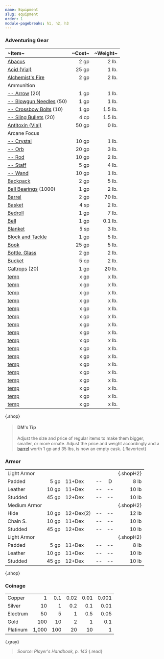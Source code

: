 ```yaml
---
name: Equipment
slug: equipment
order: 1
module-pagebreaks: h1, h2, h3
---
```



### Adventuring Gear
| ~Item~ | ~Cost~ | ~Weight~ |
|:----------------------------------------------|-------:|--------:|
| [Abacus](/item/abacus)                        |   2 gp |   2 lb. |
| [Acid (Vial)](/item/acid-vial)                |  25 gp |   1 lb. |
| [Alchemist's Fire](/item/alchemists-fire)     |   2 gp |   2 lb. |
| Ammunition |||{.shopH2}
| [-- Arrow](/item/arrow) (20)                  |   1 gp |   1 lb. |
| [-- Blowgun Needles](/item/blowgun-needle) (50) |   1 gp |   1 lb. |
| [-- Crossbow Bolts](/item/crossbow-bolt) (10) |   1 gp | 1.5 lb. |
| [-- Sling Bullets](/item/sling-bullet) (20)   |   4 cp | 1.5 lb. |
| [Antitoxin (Vial)](/item/antitoxin-vial)      |  50 gp |   0 lb. |
| Arcane Focus |||{.shopH2}
| [-- Crystal](/item/crystal)                   |  10 gp |   1 lb. |
| [-- Orb](/item/orb)                           |  20 gp |   3 lb. |
| [-- Rod](/item/rod)                           |  10 gp |   2 lb. |
| [-- Staff](/item/staff)                       |   5 gp |   4 lb. |
| [-- Wand](/item/wand)                         |  10 gp |   1 lb. |
| [Backpack](/item/backpack)                    |   2 gp |   5 lb. |
| [Ball Bearings](/item/ball-bearings) (1000)   |   1 gp |   2 lb. |
| [Barrel](/item/barrel)                        |   2 gp |  70 lb. |
| [Basket](/item/basket)                        |   4 sp |   2 lb. |
| [Bedroll](/item/bedroll)                      |   1 gp |   7 lb. |
| [Bell](/item/bell)                            |   1 gp | 0.1 lb. |
| [Blanket](/item/blanket)                      |   5 sp |   3 lb. |
| [Block and Tackle](/item/block-and-tackle)    |   1 gp |   5 lb. |
| [Book](/item/book)                            |  25 gp |   5 lb. |
| [Bottle, Glass](/item/bottle-glass)           |   2 gp |   2 lb. |
| [Bucket](/item/bucket)                        |   5 cp |   2 lb. |
| [Caltrops](/item/caltrops) (20)               |   1 gp |  20 lb. |
| [temp](/item/temp)                        |   x gp |   x lb. |
| [temp](/item/temp)                        |   x gp |   x lb. |
| [temp](/item/temp)                        |   x gp |   x lb. |
| [temp](/item/temp)                        |   x gp |   x lb. |
| [temp](/item/temp)                        |   x gp |   x lb. |
| [temp](/item/temp)                        |   x gp |   x lb. |
| [temp](/item/temp)                        |   x gp |   x lb. |
| [temp](/item/temp)                        |   x gp |   x lb. |
| [temp](/item/temp)                        |   x gp |   x lb. |
| [temp](/item/temp)                        |   x gp |   x lb. |
| [temp](/item/temp)                        |   x gp |   x lb. |
| [temp](/item/temp)                        |   x gp |   x lb. |
| [temp](/item/temp)                        |   x gp |   x lb. |
| [temp](/item/temp)                        |   x gp |   x lb. |
| [temp](/item/temp)                        |   x gp |   x lb. |
| [temp](/item/temp)                        |   x gp |   x lb. |
| [temp](/item/temp)                        |   x gp |   x lb. |
{.shop}

> #### DM's Tip
>  Adjust the size and price of regular items to make them bigger, smaller, or more ornate. Adjust the price and weight accordingly and a [barrel](/item/barrel) worth 1 gp and 35 lbs, is now an empty cask.
{.flavortext}

### Armor 
|||||||
|:--------|-------:|:----------|:---|:-:|------:|
| Light Armor                            |||||{.shopH2}
| Padded  |   5 gp | 11+Dex    | -- | D |  8 lb |
| Leather |  10 gp | 11+Dex    | -- | -- | 10 lb |
| Studded |  45 gp | 12+Dex    | -- | -- | 10 lb |
| Medium Armor                            |||||{.shopH2}
| Hide    |  10 gp | 12+Dex(2) | -- | -- | 12 lb |
| Chain S. |  10 gp | 11+Dex    | -- | -- | 10 lb |
| Studded |  45 gp | 12+Dex    | -- | -- | 10 lb |
| Light Armor                            |||||{.shopH2}
| Padded  |   5 gp | 11+Dex    | -- | -- |  8 lb |
| Leather |  10 gp | 11+Dex    | -- | -- | 10 lb |
| Studded |  45 gp | 12+Dex    | -- | -- | 10 lb |
{.shop}


### Coinage
|||||||
|:---------|------:|------:|------:|------:|------:|
| Copper   |     1 |   0.1 |  0.02 |  0.01 | 0.001 |
| Silver   |    10 |   1   |  0.2  |  0.1  | 0.01  |
| Electrum |    50 |   5   |  1    |  0.5  | 0.05  |
| Gold     |   100 |  10   |  2    |  1    | 0.1   |
| Platinum | 1,000 | 100   | 20    | 10    | 1     |  
{.gray}

> *Source: Player's Handbook, p. 143*
{.read}